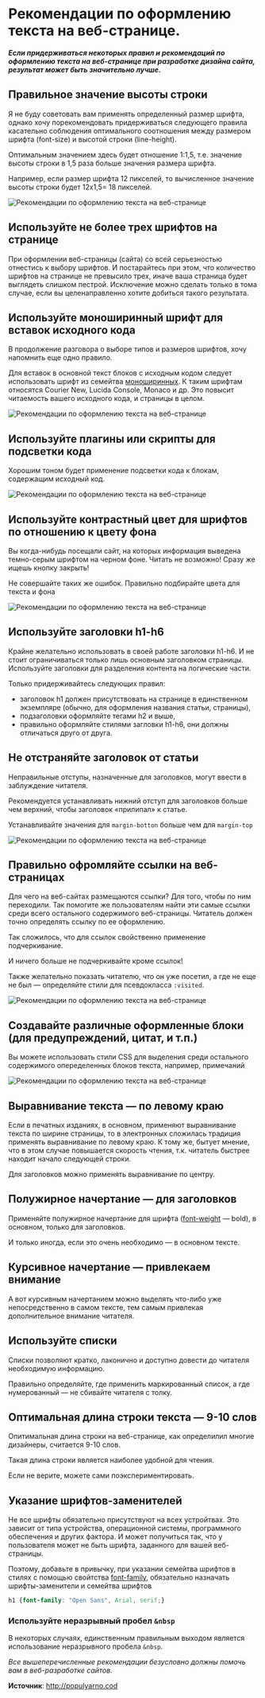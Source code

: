 # Рекомендации по оформлению текста на веб-странице.
_**Если придерживаться некоторых правил и рекомендаций по оформлению текста на веб-странице при разработке дизайна сайта, результат может быть значительно лучше.**_

## Правильное значение высоты строки

Я не буду советовать вам применять определенный размер шрифта, однако хочу порекомендовать придерживаться следующего правила касательно соблюдения оптимального соотношения между размером шрифта (font-size) и высотой строки (line-height).

Оптимальным значением здесь будет отношение 1:1,5, т.е. значение высоты строки в 1,5 раза больше значения размера шрифта.

Например, если размер шрифта 12 пикселей, то вычисленное значение высоты строки будет 12х1,5= 18 пикселей.

![Рекомендации по оформлению текста на веб-странице](/images/Webd/css_rekomendacii_001.png 'Рекомендации по оформлению текста на веб-странице')

## Используйте не более трех шрифтов на странице

При оформлении веб-страницы (сайта) со всей серьезностью отнестись к выбору шрифтов. И постарайтесь при этом, что количество шрифтов на странице не превысило трех, иначе ваша страница будет выглядеть слишком пестрой. Исключение можно сделать только в тома случае, если вы целенаправленно хотите добиться такого результата.

## Используйте моноширинный шрифт для вставок исходного кода

В продолжение разговора о выборе типов и размеров шрифтов, хочу напомнить еще одно правило.

Для вставок в основной текст блоков с исходным кодом следует использовать шрифт из семейтва [моноширинных](http://populyarno.com/raznoe-2/bazovye-semejstva-shriftov-serif-sans-serif-monospace-i-cursive/). К таким шрифтам относятся Courier New, Lucida Console, Monaco и др. Это повысит читаемость вашего исходного кода, и страницы в целом.

![Рекомендации по оформлению текста на веб-странице](/images/Webd/css_rekomendacii_002.png 'Рекомендации по оформлению текста на веб-странице')

## Используйте плагины или скрипты для подсветки кода

Хорошим тоном будет применение подсветки кода к блокам, содержащим исходный код.

![Рекомендации по оформлению текста на веб-странице](/images/Webd/css_rekomendacii_003.png 'Рекомендации по оформлению текста на веб-странице')

## Используйте контрастный цвет для шрифтов по отношению к цвету фона

Вы когда-нибудь посещали сайт, на которых информация выведена темно-серым шрифтом на черном фоне. Читать не возможно! Сразу же ищешь кнопку закрыть!

Не совершайте таких же ошибок. Правильно подбирайте цвета для текста и фона

![Рекомендации по оформлению текста на веб-странице](/images/Webd/css_rekomendacii_004.png 'Рекомендации по оформлению текста на веб-странице')

## Используйте заголовки h1-h6

Крайне желательно использовать в своей работе заголовки h1-h6. И не стоит ограничиваться только лишь основным заголовком страницы. Используйте заголовки для разделения контента на логические части.

Только придерживайтесь следующих правил:

- заголовок h1 должен присутствовать на странице в единственном экземпляре (обычно, для оформления названия статьи, страницы),
- подзаголовки оформляйте тегами h2 и выше,
- правильно оформляйте стилями загловки h1-h6, они должны отличаться друго от друга.

## Не отстраняйте заголовок от статьи

Неправильные отступы, назначенные для заголовков, могут ввести в заблуждение читателя.

Рекомендуется устанавливать нижний отступ для заголовков больше чем верхний, чтобы заголовок «прилипал» к статье.

Устанавливайте значения для `margin-botton` больше чем для `margin-top`

![Рекомендации по оформлению текста на веб-странице](/images/Webd/css_rekomendacii_005.png 'Рекомендации по оформлению текста на веб-странице')

## Правильно офромляйте ссылки на веб-страницах

Для чего на веб-сайтах размещаются ссылки? Для того, чтобы по ним переходили. Так помогите же пользователям найти эти самые ссылки среди всего остального содержимого веб-страницы. Читатель должен точно определять ссылку по ее оформлению.

Так сложилось, что для ссылок свойственно применение подчеркивание.

И ничего больше не подчеркивайте кроме ссылок!

Также желательно показать читателю, что он уже посетил, а где не еще не был — определяйте стили для псевдокласса `:visited`.

![Рекомендации по оформлению текста на веб-странице](/images/Webd/css_rekomendacii_006.png 'Рекомендации по оформлению текста на веб-странице')

## Создавайте различные оформленные блоки (для предупреждений, цитат, и т.п.)

Вы можете использовать стили CSS для выделения среди остального содержимого опеределенных блоков текста, например, примечаний

![Рекомендации по оформлению текста на веб-странице](/images/Webd/css_rekomendacii_007.png 'Рекомендации по оформлению текста на веб-странице')

## Выравнивание текста — по левому краю

Если в печатных изданиях, в основном, применяют выравнивание текста по ширине страницы, то в электронных сложилась традиция применять выравнивание по левому краю. К тому же, бытует мнение, что в этом случае повышается скорость чтения, т.к. читатель быстрее находит начало следующей строки.

Для заголовков можно применять выравнивание по центру.

## Полужирное начертание — для заголовков

Применяйте полужирное начертание для шрифта ([font-weight](http://populyarno.com/spravochnik-css/font-weight/) — bold), в основном, только для заголовков.

И только иногда, если это очень необходимо — в основном тексте.

## Курсивное начертание — привлекаем внимание

А вот курсивным начертанием можно выделять что-либо уже непосредственно в самом тексте, тем самым привлекая дополнительное внимание читателя.

## Используйте списки

Списки позволяют кратко, лаконично и доступно довести до читателя необходимую информацию.

Правильно определяйте, где применить маркированный список, а где нумерованный — не сбивайте читателя с толку.

## Оптимальная длина строки текста — 9-10 слов

Опитимальная длина строки на веб-странице, как определилил многие дизайнеры, считается 9-10 слов.

Такая длина строки является наиболее удобной для чтения.

Если не верите, можете сами поэкспериментировать.

## Указание шрифтов-заменителей

Не все шрифты обязательно присутствуют на всех устройтвах. Это зависит от типа устройства, операционной системы, программного обеспечения и других фактора. И может получиться так, что у пользователя может не быть шрифта, заданного для вашей веб-страницы.

Поэтому, добавьте в привычку, при указании семейтва шрифтов в стилях с помощью свойтства [font-family](http://populyarno.com/spravochnik-css/font-family/), обязательно назначать шрифты-заменители и семейтва шрифтов

```css
h1 {font-family: "Open Sans", Arial, serif;}
```

### Используйте неразрывный пробел `&nbsр`

В некоторых случаях, единственным правильным выходом является использование неразрывного пробела `&nbsр`.

_Все вышеперечисленные рекомендации безусловно должны помочь вам в веб-разработке сайтов._

**Источник**: http://populyarno.cod
